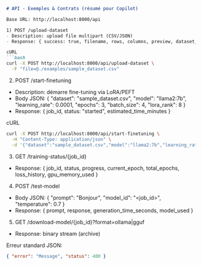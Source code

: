 ```markdown
# API - Exemples & Contrats (résumé pour Copilot)

Base URL: http://localhost:8000/api

1) POST /upload-dataset
- Description: upload file multipart (CSV/JSON)
- Response: { success: true, filename, rows, columns, preview, dataset_id }

cURL
```bash
curl -X POST http://localhost:8000/api/upload-dataset \
  -F "file=@./examples/sample_dataset.csv"
```

2) POST /start-finetuning
- Description: démarre fine-tuning via LoRA/PEFT
- Body JSON:
  {
    "dataset": "sample_dataset.csv",
    "model": "llama2:7b",
    "learning_rate": 0.0001,
    "epochs": 3,
    "batch_size": 4,
    "lora_rank": 8
  }
- Response: { job_id, status: "started", estimated_time_minutes }

cURL
```bash
curl -X POST http://localhost:8000/api/start-finetuning \
  -H "Content-Type: application/json" \
  -d '{"dataset":"sample_dataset.csv","model":"llama2:7b","learning_rate":0.0001,"epochs":3}'
```

3) GET /training-status/{job_id}
- Response: { job_id, status, progress, current_epoch, total_epochs, loss_history, gpu_memory_used }

4) POST /test-model
- Body JSON: { "prompt": "Bonjour", "model_id": "<job_id>", "temperature": 0.7 }
- Response: { prompt, response, generation_time_seconds, model_used }

5) GET /download-model/{job_id}?format=ollama|gguf
- Response: binary stream (archive)

Erreur standard JSON:
```json
{ "error": "Message", "status": 400 }
```
```